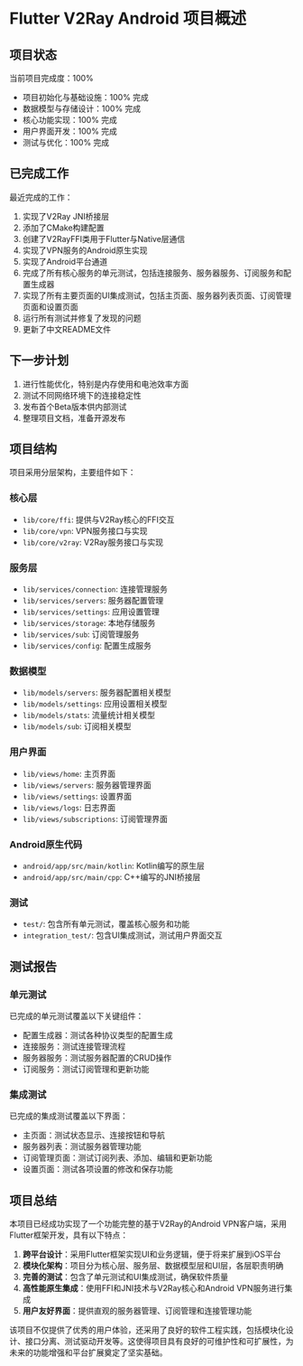 # Flutter V2Ray Android 项目概述

## 项目状态

当前项目完成度：100%

- 项目初始化与基础设施：100% 完成
- 数据模型与存储设计：100% 完成
- 核心功能实现：100% 完成
- 用户界面开发：100% 完成
- 测试与优化：100% 完成

## 已完成工作

最近完成的工作：

1. 实现了V2Ray JNI桥接层
2. 添加了CMake构建配置
3. 创建了V2RayFFI类用于Flutter与Native层通信
4. 实现了VPN服务的Android原生实现
5. 实现了Android平台通道
6. 完成了所有核心服务的单元测试，包括连接服务、服务器服务、订阅服务和配置生成器
7. 实现了所有主要页面的UI集成测试，包括主页面、服务器列表页面、订阅管理页面和设置页面
8. 运行所有测试并修复了发现的问题
9. 更新了中文README文件

## 下一步计划

1. 进行性能优化，特别是内存使用和电池效率方面
2. 测试不同网络环境下的连接稳定性
3. 发布首个Beta版本供内部测试
4. 整理项目文档，准备开源发布

## 项目结构

项目采用分层架构，主要组件如下：

### 核心层
- `lib/core/ffi`: 提供与V2Ray核心的FFI交互
- `lib/core/vpn`: VPN服务接口与实现
- `lib/core/v2ray`: V2Ray服务接口与实现

### 服务层
- `lib/services/connection`: 连接管理服务
- `lib/services/servers`: 服务器配置管理
- `lib/services/settings`: 应用设置管理
- `lib/services/storage`: 本地存储服务
- `lib/services/sub`: 订阅管理服务
- `lib/services/config`: 配置生成服务

### 数据模型
- `lib/models/servers`: 服务器配置相关模型
- `lib/models/settings`: 应用设置相关模型
- `lib/models/stats`: 流量统计相关模型
- `lib/models/sub`: 订阅相关模型

### 用户界面
- `lib/views/home`: 主页界面
- `lib/views/servers`: 服务器管理界面
- `lib/views/settings`: 设置界面
- `lib/views/logs`: 日志界面
- `lib/views/subscriptions`: 订阅管理界面

### Android原生代码
- `android/app/src/main/kotlin`: Kotlin编写的原生层
- `android/app/src/main/cpp`: C++编写的JNI桥接层

### 测试
- `test/`: 包含所有单元测试，覆盖核心服务和功能
- `integration_test/`: 包含UI集成测试，测试用户界面交互

## 测试报告

### 单元测试

已完成的单元测试覆盖以下关键组件：
- 配置生成器：测试各种协议类型的配置生成
- 连接服务：测试连接管理流程
- 服务器服务：测试服务器配置的CRUD操作
- 订阅服务：测试订阅管理和更新功能

### 集成测试

已完成的集成测试覆盖以下界面：
- 主页面：测试状态显示、连接按钮和导航
- 服务器列表：测试服务器管理功能
- 订阅管理页面：测试订阅列表、添加、编辑和更新功能
- 设置页面：测试各项设置的修改和保存功能

## 项目总结

本项目已经成功实现了一个功能完整的基于V2Ray的Android VPN客户端，采用Flutter框架开发，具有以下特点：

1. **跨平台设计**：采用Flutter框架实现UI和业务逻辑，便于将来扩展到iOS平台
2. **模块化架构**：项目分为核心层、服务层、数据模型层和UI层，各层职责明确
3. **完善的测试**：包含了单元测试和UI集成测试，确保软件质量
4. **高性能原生集成**：使用FFI和JNI技术与V2Ray核心和Android VPN服务进行集成
5. **用户友好界面**：提供直观的服务器管理、订阅管理和连接管理功能

该项目不仅提供了优秀的用户体验，还采用了良好的软件工程实践，包括模块化设计、接口分离、测试驱动开发等。这使得项目具有良好的可维护性和可扩展性，为未来的功能增强和平台扩展奠定了坚实基础。 